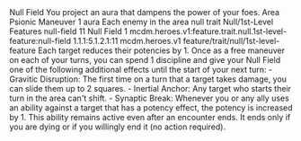 <ability>
  <name>Null Field</name>
  <flavor>You project an aura that dampens the power of your foes.</flavor>
  <keywords>
    <keyword>Area</keyword>
    <keyword>Psionic</keyword>
  </keywords>
  <type>Maneuver</type>
  <distance>1 aura</distance>
  <target>Each enemy in the area</target>
  <metadata>
    <class>null</class>
    <feature_type>trait</feature_type>
    <file_dpath>Null/1st-Level Features</file_dpath>
    <item_id>null-field</item_id>
    <item_index>11</item_index>
    <item_name>Null Field</item_name>
    <level>1</level>
    <scc>mcdm.heroes.v1:feature.trait.null.1st-level-feature:null-field</scc>
    <scdc>1.1.1:5.1.2.1:11</scdc>
    <source>mcdm.heroes.v1</source>
    <type>feature/trait/null/1st-level-feature</type>
  </metadata>
  <effects>
    <effect type="mundane">Each target reduces their potencies by 1.
Once as a free maneuver on each of your turns, you can spend 1 discipline and give your Null Field one of the following additional effects until the start of your next turn: - Gravitic Disruption: The first time on a turn that a target takes damage, you can slide them up to 2 squares. - Inertial Anchor: Any target who starts their turn in the area can&apos;t shift. - Synaptic Break: Whenever you or any ally uses an ability against a target that has a potency effect, the potency is increased by 1.
This ability remains active even after an encounter ends. It ends only if you are dying or if you willingly end it (no action required).</effect>
  </effects>
</ability>
